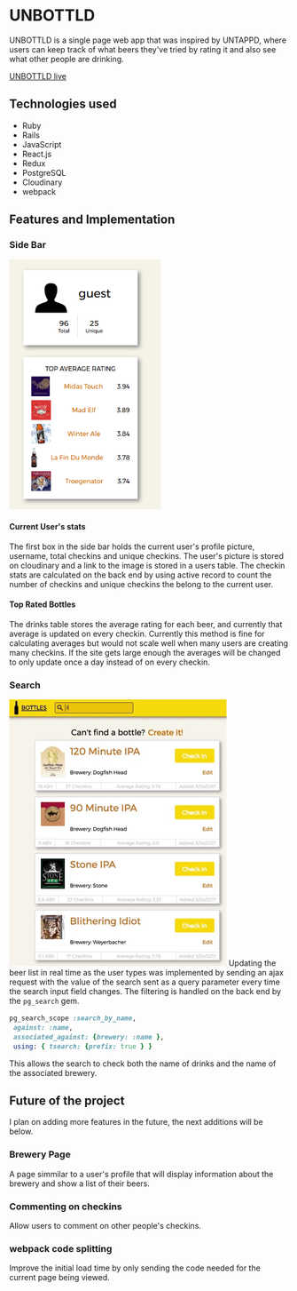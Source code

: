 # UNBOTTLD

UNBOTTLD is a single page web app that was inspired by UNTAPPD, where users can keep track of what beers they've tried by rating it and also see what other people are drinking.  

[UNBOTTLD live](https://www.unbottld.beer)

## Technologies used

* Ruby
* Rails
* JavaScript
* React.js
* Redux
* PostgreSQL
* Cloudinary
* webpack

## Features and Implementation

### Side Bar

![side bar]

#### Current User's stats

The first box in the side bar holds the current user's profile picture, username, total checkins and unique checkins.  The user's picture is stored on cloudinary and a link to the image is stored in a users table.  The checkin stats are calculated on the back end by using active record to count the number of checkins and unique checkins the belong to the current user.

#### Top Rated Bottles

The drinks table stores the average rating for each beer, and currently that average is updated on every checkin.  Currently this method is fine for calculating averages but would not scale well when many users are creating many checkins.  If the site gets large enough the averages will be changed to only update once a day instead of on every checkin.


### Search
![search]
Updating the beer list in real time as the user types was implemented by sending an ajax request with the value of the search sent as a query parameter every time the search input field changes.  The filtering is handled on the back end by the `pg_search` gem.
``` Ruby
pg_search_scope :search_by_name,
 against: :name,
 associated_against: {brewery: :name },
 using: { tsearch: {prefix: true } }
```

This allows the search to check both the name of drinks and the name of the associated brewery.

## Future of the project

I plan on adding more features in the future, the next additions will be below.

### Brewery Page

A page simmilar to a user's profile that will display information about the brewery and show a list of their beers.

### Commenting on checkins

Allow users to comment on other people's checkins.

### webpack code splitting

Improve the initial load time by only sending the code needed for the current page being viewed.

[side bar]: ./docs/screens/side_bar.png
[search]: ./docs/screens/unbottld_search.gif
